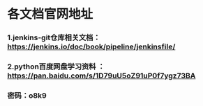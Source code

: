 # 各文档官网地址

### 1.jenkins-git仓库相关文档：https://jenkins.io/doc/book/pipeline/jenkinsfile/



### 2.python百度网盘学习资料 ：https://pan.baidu.com/s/1D79uU5oZ91uP0f7ygz73BA

### 密码：o8k9